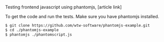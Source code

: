 
Testing frontend javascript using phantomjs, [article link]

To get the code and run the tests. Make sure you have phantomjs installed.

```bash
$ git clone https://github.com/wtw-software/phantomjs-example.git
$ cd ./phantomjs-example
$ phantomjs ./phantomscript.js
```
